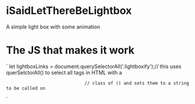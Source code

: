 # iSaidLetThereBeLightbox
A simple light box with some animation

# The JS that makes it work

`
let lightboxLinks = document.querySelectorAll('.lightboxify');// this uses querSelctorAll() to select all tags in HTML with a 

							      // class of () and sets them to a string to be called on 
`
															  
